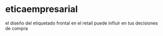 # eticaempresarial
el diseño del etiquetado frontal en el retail puede influir en tus decisiones de compra
